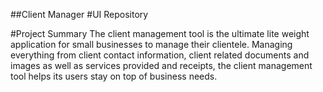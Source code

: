 ##Client Manager
#UI Repository

#Project Summary
The client management tool is the ultimate lite weight application for small businesses to manage their clientele. Managing everything from client contact information, client related documents and images as well as services provided and receipts, the client management tool helps its users stay on top of business needs.
